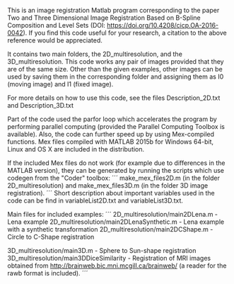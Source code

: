 This is an image registration Matlab program corresponding to the paper Two
and Three Dimensional Image Registration Based on B-Spline Composition and
Level Sets (DOI: https://doi.org/10.4208/cicp.OA-2016-0042). If you find this
code useful for your research, a citation to the above reference would be 
appreciated.

It contains two main folders,
the 2D_multiresolution, and the 3D_multiresolution. This code works any pair
of images provided that they are of the same size.  Other than the given 
examples, other images can be used by saving them in the corresponding folder
and assigning them as I0 (moving image) and I1 (fixed image).

For more details on how to use this code, see the files Description_2D.txt
and Description_3D.txt 

Part of the code used the parfor loop which accelerates the program by performing
parallel computing (provided the Parallel Computing Toolbox is available). 
Also, the code can further speed up by using Mex-compiled functions. Mex files
compiled with MATLAB 2015b for Windows 64-bit, Linux and OS X are included
in the distribution. 

If the included Mex files do not work (for example due to differences in the
MATLAB version), they can be generated by running the scripts which use codegen
from the "Coder" toolbox:
´´´
make_mex_files2D.m (in the folder 2D_multiresolution) and 
make_mex_files3D.m (in the folder 3D image registration).
´´´
Short description about important variables used in the code can be find in
variableList2D.txt and variableList3D.txt.

Main files for included examples:
´´´
2D_multiresolution/main2DLena.m - Lena example
2D_multiresolution/main2DLenaSynthetic.m - Lena example with a synthetic transformation
2D_multiresolution/main2DCShape.m - Circle to C-Shape registration

3D_multiresolution/main3D.m - Sphere to Sun-shape registration
3D_multiresolution/main3DDiceSimilarity - Registration of MRI images obtained
from http://brainweb.bic.mni.mcgill.ca/brainweb/ (a reader for the rawb format
is included).
´´´

